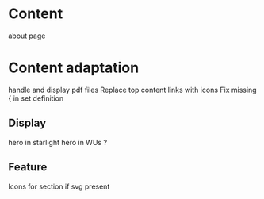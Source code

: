 # Content
about page

# Content adaptation
handle and display pdf files
Replace top content links with icons
Fix missing { in set definition

## Display
hero in starlight
hero in WUs ?

## Feature
Icons for section if svg present